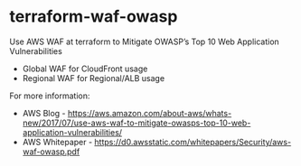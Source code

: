# terraform-waf-owasp
Use AWS WAF at terraform to Mitigate OWASP’s Top 10 Web Application Vulnerabilities

* Global WAF for CloudFront usage
* Regional WAF for Regional/ALB usage

For more information:
* AWS Blog - https://aws.amazon.com/about-aws/whats-new/2017/07/use-aws-waf-to-mitigate-owasps-top-10-web-application-vulnerabilities/
* AWS Whitepaper - https://d0.awsstatic.com/whitepapers/Security/aws-waf-owasp.pdf
